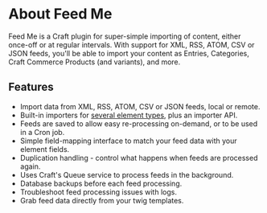 # About Feed Me

Feed Me is a Craft plugin for super-simple importing of content, either once-off or at regular intervals. With support for XML, RSS, ATOM, CSV or JSON feeds, you'll be able to import your content as Entries, Categories, Craft Commerce Products (and variants), and more.

## Features

- Import data from XML, RSS, ATOM, CSV or JSON feeds, local or remote.
- Built-in importers for [several element types](content-mapping/element-types.md), plus an importer API. 
- Feeds are saved to allow easy re-processing on-demand, or to be used in a Cron job.
- Simple field-mapping interface to match your feed data with your element fields.
- Duplication handling - control what happens when feeds are processed again.
- Uses Craft's Queue service to process feeds in the background.
- Database backups before each feed processing.
- Troubleshoot feed processing issues with logs.
- Grab feed data directly from your twig templates.
